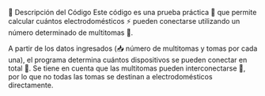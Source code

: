 🔌 Descripción del Código
Este código es una prueba práctica 🧪 que permite calcular cuántos electrodomésticos ⚡ pueden conectarse utilizando un número determinado de multitomas 🔋.

A partir de los datos ingresados (📥 número de multitomas y tomas por cada una), el programa determina cuántos dispositivos se pueden conectar en total 🔢. 
Se tiene en cuenta que las multitomas pueden interconectarse 🔗, por lo que no todas las tomas se destinan a electrodomésticos directamente.

